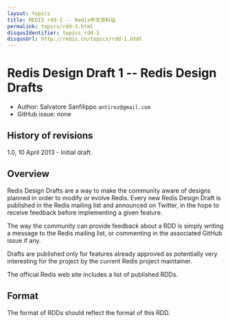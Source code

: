 ```yaml
---
layout: topics
title: REDIS rdd-1 -- Redis中文资料站
permalink: topics/rdd-1.html
disqusIdentifier: topics_rdd-1
disqusUrl: http://redis.cn/topics/rdd-1.html
---
```


# Redis Design Draft 1 -- Redis Design Drafts

* Author: Salvatore Sanfilippo `antirez@gmail.com`
* GitHub issue: none

## History of revisions

1.0, 10 April 2013 - Initial draft.

## Overview

Redis Design Drafts are a way to make the community aware of designs planned
in order to modify or evolve Redis. Every new Redis Design Draft is published
in the Redis mailing list and announced on Twitter, in the hope to receive
feedback before implementing a given feature.

The way the community can provide feedback about a RDD is simply writing
a message to the Redis mailing list, or commenting in the associated
GitHub issue if any.

Drafts are published only for features already approved as potentially very
interesting for the project by the current Redis project maintainer.

The official Redis web site includes a list of published RDDs.

## Format

The format of RDDs should reflect the format of this RDD.
